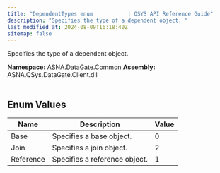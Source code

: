 ```yaml
---
title: "DependentTypes enum           | QSYS API Reference Guide"
description: "Specifies the type of a dependent object. "
last_modified_at: 2024-08-09T16:18:40Z
sitemap: false
---
```


Specifies the type of a dependent object.

**Namespace:** ASNA.DataGate.Common
**Assembly:** ASNA.QSys.DataGate.Client.dll
<br>
<br>

## Enum Values

| Name | Description | Value
| --- | --- | --- 
| Base | Specifies a base object. | 0 |
| Join | Specifies a join object. | 2 |
| Reference | Specifies a reference object. | 1 |
